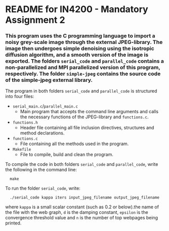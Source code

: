 # README for IN4200 - Mandatory Assignment 2

### This program uses the C programming language to import a noisy grey-scale image through the external JPEG-library. The image then undergoes simple denoising using the isotropic diffusion algorithm, and a smooth version of the image is exported. The folders `serial_code` and `parallel_code` contains a non-parallelized and MPI parallelized version of this program, respectively. The folder `simple-jpeg` contains the source code of the simple-jpeg external library.

The program in both folders `serial_code` and `parallel_code` is structured into four files:
  - `serial_main.c`/`parallel_main.c`
    - Main program that accepts the command line arguments and calls the necessary functions of the JPEG-library and `functions.c`.
  - `functions.h`
    - Header file containing all file inclusion directives, structures and method declarations.
  - `functions.c`
    - File containing all the methods used in the program.
  - `Makefile`
    - File to compile, build and clean the program.


To compile the code in both folders `serial_code` and `parallel_code`, write the following in the command line:

      make

To run the folder `serial_code`, write:

      ./serial_code kappa iters input_jpeg_filename output_jpeg_filename

where `kappa` is a small scalar constant (such as 0.2 or below).the name of the file with the web graph, `d` is the damping
constant, `epsilon` is the convergence threshold value and `n` is the number of
top webpages being printed.
